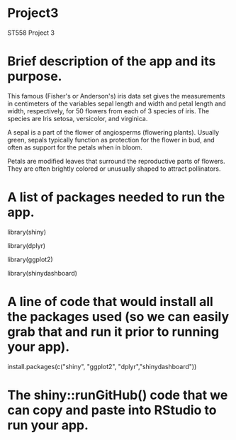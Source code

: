 # Project3
ST558 Project 3

# Brief description of the app and its purpose.

This famous (Fisher's or Anderson's) iris data set gives the measurements in centimeters of the variables sepal length and width and petal length and width, respectively, for 50 flowers from each of 3 species of iris. The species are Iris setosa, versicolor, and virginica.

A sepal is a part of the flower of angiosperms (flowering plants). Usually green, sepals typically function as protection for the flower in bud, and often as support for the petals when in bloom.

Petals are modified leaves that surround the reproductive parts of flowers. They are often brightly colored or unusually shaped to attract pollinators.

# A list of packages needed to run the app.

library(shiny)

library(dplyr)

library(ggplot2)

library(shinydashboard)

# A line of code that would install all the packages used (so we can easily grab that and run it prior to running your app).

install.packages(c("shiny", "ggplot2", "dplyr","shinydashboard"))

# The shiny::runGitHub() code that we can copy and paste into RStudio to run your app.
